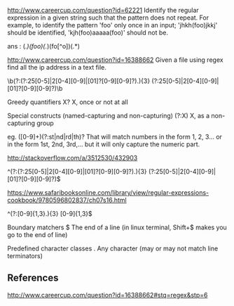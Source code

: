http://www.careercup.com/question?id=62221
Identify the regular expression in a given string such that the pattern does not repeat. 
For example, to identify the pattern 'foo' only once in an input; 'jhkh(foo)jkkj' should be identified, 'kjh(foo)aaaaa(foo)' should not be.

ans : (.*)(foo)(.*)(fo[^o])(.*)


http://www.careercup.com/question?id=16388662
Given a file using regex find all the ip address in a text file.

\b(?:(?:25[0-5]|2[0-4][0-9]|[01]?[0-9][0-9]?)\.){3}
  (?:25[0-5]|2[0-4][0-9]|[01]?[0-9][0-9]?)\b

Greedy quantifiers
X?	X, once or not at all

Special constructs (named-capturing and non-capturing)
(?:X)	X, as a non-capturing group

eg. ([0-9]+)(?:st|nd|rd|th)?
That will match numbers in the form 1, 2, 3... or in the form 1st, 2nd, 3rd,... but it will only capture the numeric part.

http://stackoverflow.com/a/3512530/432903


^(?:(?:25[0-5]|2[0-4][0-9]|[01]?[0-9][0-9]?)\.){3}
 (?:25[0-5]|2[0-4][0-9]|[01]?[0-9][0-9]?)$

https://www.safaribooksonline.com/library/view/regular-expressions-cookbook/9780596802837/ch07s16.html

^(?:[0-9]{1,3}\.){3}
 [0-9]{1,3}$

Boundary matchers
$	The end of a line (in linux terminal, Shift+$ makes you go to the end of line)

Predefined character classes
.	Any character (may or may not match line terminators)

References
--------------

http://www.careercup.com/question?id=16388662#stq=regex&stp=6

